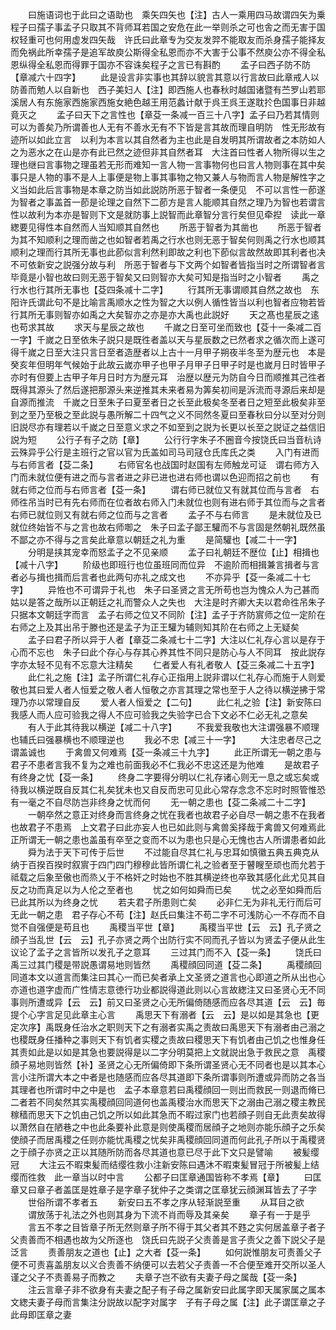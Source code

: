 <!-- { "loadSidebar": true } -->
　　曰施语词也于此曰之语助也　乘矢四矢也【注】古人一乘用四马故谓四矢为乗　程子曰孺子事孟子只取其不背师耳若国之安危在此一举则杀之可也舎之而无害于国权轻重可也何用虚发四矢哉　许氏曰此章专为交友发羿不能取友而杀身孺子能择友而免祸此所幸孺子是追军故庾公斯得全私恩而亦不大害于公事不然庾公亦不得全私恩纵得全私恩而得罪于国亦不容诛矣程子之言已有斟酌
　　孟子曰西子防不防【章减六十四字】
　　此是设言非实事也其辞以貌言其意以行言故曰此章戒人以防善而勉人以自新也　西子美妇人【注】即西施人也春秋时越国诸暨有苎罗山若耶溪居人有东施家西施家西施女絶色越王用范蠡计献于呉王呉王遂耽扵色国事日非越竟灭之
　　孟子曰天下之言性也【章芟一条减一百三十八字】孟子曰乃若其情则可以为善矣乃所谓善也人无有不善水无有不下皆是言其故而理自明防　性无形故有迹所以如此立言　以利为本言以其自然者为主也此是自发明其所谓故者之本防如人之为恶水之在山是亦有此已然之迹但非其自然者耳　大注首曰性者人物所得以生之理也继曰言事物之理虽若无形而难知一言人物一言事物何也曰言人物则事在其中矣事只是人物的事不是人上事便是物上事其事物之物又兼人与物而言人物是解性字之义当如此后言事物是本章之防当如此説防所恶于智者一条便见　不可以言性一莭遂为智者之事盖首一莭是论理之自然下二莭方是言人能顺其自然之理乃为智也若谓言性以故利为本亦是智则下文是就防事上説智而此章智分言行矣但见牵揑　读此一章緫要见得性本自然而人当知顺其自然也
　　所恶于智者为其凿也
　　所恶于智者为其不知顺利之理而凿之也如智者若禹之行水也则无恶于智矣何则禹之行水也顺其顺利之理而行其所无事也此莭似言利然利即故之利也下莭似言故然故即其利者也决不可依新安之説强分故与利　所恶于智者与下文两个如智者皆指当时之所谓智者言毕竟是小智也故曰则无恶于智矣又曰则智亦大矣可知是指当时之小智者
　　禹之行水也行其所无事也【芟四条减十二字】
　　行其所无事谓顺其自然之故也　东阳许氏谓此句不是比喻言禹顺水之性为智之大以例人循性皆当以利也智者应物若皆行其所无事则智亦如禹之大矣智亦之亦是亦大禹也此説好
　　天之髙也星辰之逺也苟求其故
　　求天与星辰之故也
　　千嵗之日至可坐而致也【芟十一条减二百一字】千嵗之日至依朱子説只是既徃者盖以天与星辰数之已然者求之循次而上遂可得千嵗之日至大注只言日至者造歴者以上古十一月甲子朔夜半冬至为歴元也　本是癸亥年但明年气候始于此故云嵗亦甲子也甲子月甲子日甲子时是也嵗月日时皆甲子亦时有但要上古甲子年月日时方为歴元耳　治歴以歴元为防自今日而顺推其己徃者既得其源头了然后遂把那源头来逆推其未来者易为筭矣初间是泝流而寻源后来却是自源而推流　千嵗之日至朱子曰夏至者日之长至此极矣冬至者日之短至此极矣非至到之至乃至极之至此説与愚所解二十四气之义不同然冬夏曰至春秋曰分以至对分则旧説尽亦有理若以千嵗之日至意义求之不如至到之説为长更以长至之説证之益信旧説为短
　　公行子有子之防【章】
　　公行行字朱子不圈音今按饶氏曰当音杭诗云殊异乎公行是主班行之官以官为氏盖如司马司冦仓氏库氏之类
　　入门有进而与右师言者【芟二条】
　　右师官名也战国时赵国有左师触龙可证　谓右师方入门而未就位便有进之而与言者进之非已进也进右师也谓以色迎而招之前也
　　有就右师之位而与右师言者【芟一条】
　　谓右师已就位又有就其位而与言者　右师徃吊当时已有先右师而在位者故右师入门未就位也则有进右师于其位而与之言者右师已就位则又有就右师之位而与之言者
　　孟子不与右师言
　　是未就位及已就位终始皆不与之言也故右师啣之　朱子曰孟子鄙王驩而不与言固是然朝礼既然虽不鄙之亦不得与之言矣此章意以朝廷之礼为重
　　是简驩也【减二十一字】
　　分明是挟其宠幸而怒孟子之不见亲顺
　　孟子曰礼朝廷不歴位【止】相揖也【减十八字】
　　阶级也即班行也位虽班同而位异　不逾阶而相揖兼言揖者与言者必与揖也揖而后言者也此两句亦礼之成文也
　　不亦异乎【芟一条减二十七字】
　　异恠也不可谓异于礼也　朱子曰圣贤之言无所苟也岂为愧众人为己甚而姑以是答之哉所以正朝廷之礼而警众人之失也　大注是时齐卿大夫以君命徃吊朱子只据本文朝廷字而言　孟子右师之位又不同阶【注】孟子于齐防賔师之位一定阶在右师之上及其出吊于滕也还是孟子为正王驩为辅则知其阶在右师之上无疑矣
　　孟子曰君子所以异于人者【章芟二条减七十二字】大注以仁礼存心言以是存于心而不忘也　朱子曰此个存心与存其心养其性不同只是防心与人不同耳　按此説存字亦太轻不见有不忘意大注精矣
　　仁者爱人有礼者敬人【芟三条减二十五字】
　　此仁礼之施【注】孟子所谓仁礼存心正指用上説非谓以仁礼存心而施于人则爱敬也其曰爱人者人恒爱之敬人者人恒敬之亦言其理之常也至于人之待以横逆拂于常理乃亦以常理自反
　　爱人者人恒爱之【二句】
　　此仁礼之验【注】新安陈曰我感人而人应可验我之得人不应可验我之失验字已合下文必不仁必无礼之意矣
　　有人于此其待我以横逆【减二十八字】
　　不我爱我敬也大注谓强暴不顺理也辅氏曰强暴横也不顺理逆也
　　我必不忠【减三十一字】
　　大注忠者尽己之谓盖诚也
　　于禽兽又何难焉【芟一条减三十九字】
　　此正所谓无一朝之患与君子不患者言我不复为之难也前面我必不仁我必不忠这还是为他难
　　是故君子有终身之忧【芟一条】
　　终身二字要得分明以仁礼存诸心则无一息之或忘矣或待我以横逆既自反其仁礼矣犹未也又自反而忠可见此心常存念念不忘时时照管惟恐有一毫之不自尽防岂非终身之忧而何
　　无一朝之患也【芟二条减二十二字】
　　一朝卒然之意正对终身而言终身之忧在我者也故君子必自尽一朝之患不在我者也故君子不患焉　上文君子曰此亦妄人也已如此则与禽兽奚择哉于禽兽又何难焉此正所谓无一朝之患也盖虽有卒至之变而不以为患也只是心无愧也古人所谓患者如此
　　舜为法于天下可传于后世
　　不过能自尽其仁礼与忠耳如慎徽五典五典克从纳于百揆百揆时叙賔于四门四门穆穆此皆所谓仁礼之验者至于瞽瞍至顽也而允若于祗载之后象至傲也而烝乂于不格奸之时始也不胜其横逆终也卒致其感化此尤见其自反之功而真足以为人伦之至者也
　　忧之如何如舜而已矣
　　忧之必至如舜而后已此其所以为终身之忧
　　若夫君子所患则亡矣
　　必非仁无为非礼无行而后可无此一朝之患　君子存心不苟【注】赵氏曰集注不苟二字不可浅防心一不存而不自觉不自强便是苟且也
　　禹稷当平世【章】
　　禹稷当平世【云　云】孔子贤之顔子当乱世【云　云】孔子亦贤之两个出防行实不同而孔子皆以为贤孟子便从此生议论了孟子之言皆所以发孔子之意耳
　　三过其门而不入【芟一条】
　　饶氏曰禹三过其门稷是带説愚谓易地则皆然
　　禹稷顔回同道【芟二条】
　　禹稷顔回同道本文以道言而集注曰其心一而已矣者承上文圣贤之道言也心即道之所从出也心亦道也道字虚而广性情志意徳行功业都説得道此则以心言故緫注又曰圣贤心无不同事则所遭或异【云　云】前又曰圣贤之心无所偏倚随感而应各尽其道【云　云】毎提个心字言足见此章主心言
　　禹思天下有溺者【云　云】是以如是其急也【更定次序】禹既身任治水之职则天下之有溺者实禹之责故曰禹思天下有溺者由己溺之也稷既身任播种之事则天下有饥者实稷之责故曰稷思天下有饥者由己饥之也惟身任其责如此是以如是其急也要説得是以二字分明莫把上文就説出急于救民之意　禹稷顔子易地则皆然【补】圣贤之心无所偏倚即下条所谓圣贤心无不同者也是以其本心言小注所谓大本之中者是也随感而应各尽其道即下条所谓事则所遭或异而防之各当其理者也所谓时中之中是也　孟子本章意若曰禹稷顔回一则出而救民一则退而脩已二者若不同矣然其实禹稷顔回同道何也盖禹稷治水而思天下之溺由己溺之稷主教民稼穑而思天下之饥由己饥之所以如此其急而不暇过家门也若顔子则自无此责矣故得以萧然自在陋巷之中也此条要补此意是则使禹稷而居顔子之地则亦能乐顔子之乐矣使顔子而居禹稷之任则亦能忧禹稷之忧矣非禹稷顔回同道而何此孔子所以于禹稷贤之于顔子亦贤之正以其随所防而各尽其道也意已尽于此下文只是譬喻
　　被髪缨冠
　　大注云不暇束髪而结缨徃救小注新安陈曰遇沐不暇束髪冒冠于所被髪上结缨而徃救　此一章当以时中言
　　公都子曰匡章通国皆称不孝焉【章】
　　曰匡章又曰章子者盖匡是姓章子是字章子犹仲子之类谓之匡章犹云顔渊耳皆去了子字
　　世俗所谓不孝者五
　　新安曰五不孝之序从轻渐説至重
　　从耳目之欲
　　谓放荡于礼法之外也则其身为下流不肖而辱及其亲矣
　　章子有一于是乎
　　言五不孝之目皆章子所无然则章子所不得于其父者其不韪之实何居盖章子者子父责善而不相遇也故为父所逐也　饶氏曰先説子父责善是言子责父之善下説父子是泛言
　　责善朋友之道也【止】之大者【芟一条】
　　如何説惟朋友可责善父子便不可责喜盖朋友以义合责善不纳便可以去若父子责善一不合便至难开交所以圣人谨之父子不责善易子而教之
　　夫章子岂不欲有夫妻子母之属哉【芟一条】
　　注云言章子非不欲身有夫妻之配子有子母之属新安曰此属字即天属家属之属本文緫夫妻子母而言集注分説故以配字对属字　子有子母之属【注】此子谓匡章之子此母即匡章之妻
